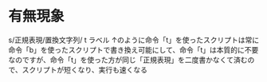 有無現象
====
  s/正規表現/置換文字列/
    t ラベル
↑のように命令「t」を使ったスクリプトは常に命令「b」を使ったスクリプトで書き換え可能にして、命令「t」は本質的に不要なのですが、命令「t」を使った方が同じ「正規表現」を二度書かなくて済むので、スクリプトが短くなり、実行も速くなる
